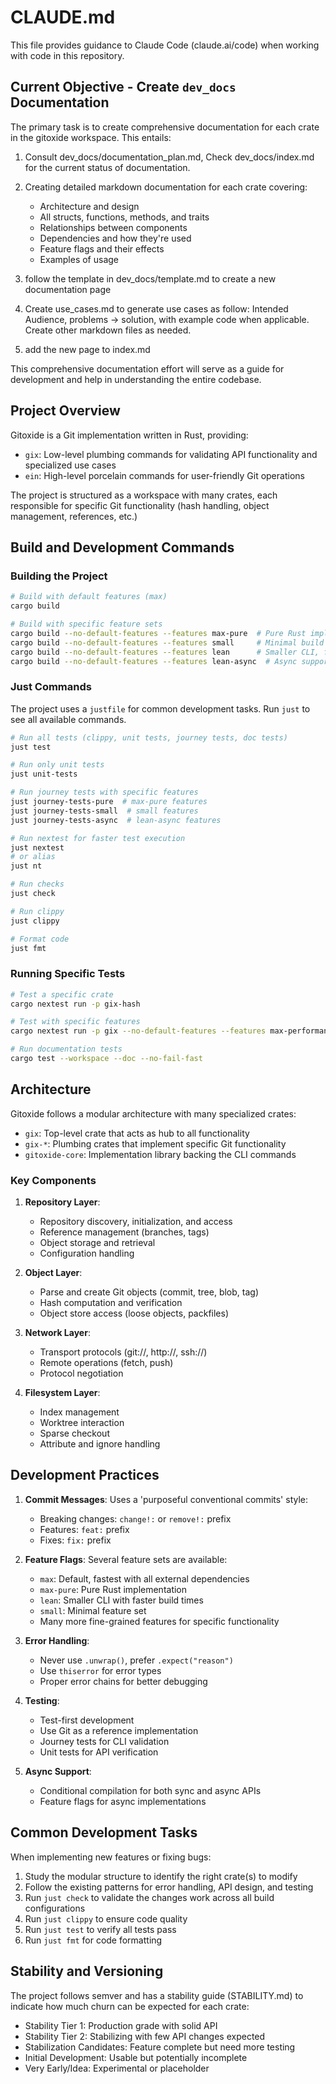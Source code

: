 # CLAUDE.md

This file provides guidance to Claude Code (claude.ai/code) when working with code in this repository.

## Current Objective - Create `dev_docs` Documentation

The primary task is to create comprehensive documentation for each crate in the gitoxide workspace. This entails:

1. Consult dev_docs/documentation_plan.md, Check dev_docs/index.md for the current status of documentation.
3. Creating detailed markdown documentation for each crate covering:
   - Architecture and design
   - All structs, functions, methods, and traits
   - Relationships between components
   - Dependencies and how they're used
   - Feature flags and their effects
   - Examples of usage

4. follow the template in dev_docs/template.md to create a new documentation page
5. Create use_cases.md to generate use cases as follow: Intended Audience, problems -> solution, with example code when applicable. Create other markdown files as needed.
6. add the new page to  index.md



This comprehensive documentation effort will serve as a guide for development and help in understanding the entire codebase.

## Project Overview

Gitoxide is a Git implementation written in Rust, providing:
- `gix`: Low-level plumbing commands for validating API functionality and specialized use cases
- `ein`: High-level porcelain commands for user-friendly Git operations

The project is structured as a workspace with many crates, each responsible for specific Git functionality (hash handling, object management, references, etc.)

## Build and Development Commands

### Building the Project

```bash
# Build with default features (max)
cargo build

# Build with specific feature sets
cargo build --no-default-features --features max-pure  # Pure Rust implementation
cargo build --no-default-features --features small     # Minimal build
cargo build --no-default-features --features lean      # Smaller CLI, faster build
cargo build --no-default-features --features lean-async  # Async support
```

### Just Commands

The project uses a `justfile` for common development tasks. Run `just` to see all available commands.

```bash
# Run all tests (clippy, unit tests, journey tests, doc tests)
just test

# Run only unit tests
just unit-tests

# Run journey tests with specific features
just journey-tests-pure  # max-pure features
just journey-tests-small  # small features
just journey-tests-async  # lean-async features

# Run nextest for faster test execution
just nextest
# or alias
just nt

# Run checks
just check

# Run clippy
just clippy

# Format code
just fmt
```

### Running Specific Tests

```bash
# Test a specific crate
cargo nextest run -p gix-hash

# Test with specific features
cargo nextest run -p gix --no-default-features --features max-performance-safe

# Run documentation tests
cargo test --workspace --doc --no-fail-fast
```

## Architecture

Gitoxide follows a modular architecture with many specialized crates:

- `gix`: Top-level crate that acts as hub to all functionality
- `gix-*`: Plumbing crates that implement specific Git functionality
- `gitoxide-core`: Implementation library backing the CLI commands

### Key Components

1. **Repository Layer**:
   - Repository discovery, initialization, and access
   - Reference management (branches, tags)
   - Object storage and retrieval
   - Configuration handling

2. **Object Layer**:
   - Parse and create Git objects (commit, tree, blob, tag)
   - Hash computation and verification
   - Object store access (loose objects, packfiles)

3. **Network Layer**:
   - Transport protocols (git://, http://, ssh://)
   - Remote operations (fetch, push)
   - Protocol negotiation

4. **Filesystem Layer**:
   - Index management
   - Worktree interaction
   - Sparse checkout
   - Attribute and ignore handling

## Development Practices

1. **Commit Messages**: Uses a 'purposeful conventional commits' style:
   - Breaking changes: `change!:` or `remove!:` prefix
   - Features: `feat:` prefix
   - Fixes: `fix:` prefix

2. **Feature Flags**: Several feature sets are available:
   - `max`: Default, fastest with all external dependencies
   - `max-pure`: Pure Rust implementation
   - `lean`: Smaller CLI with faster build times
   - `small`: Minimal feature set
   - Many more fine-grained features for specific functionality

3. **Error Handling**:
   - Never use `.unwrap()`, prefer `.expect("reason")`
   - Use `thiserror` for error types
   - Proper error chains for better debugging

4. **Testing**:
   - Test-first development
   - Use Git as a reference implementation
   - Journey tests for CLI validation
   - Unit tests for API verification

5. **Async Support**:
   - Conditional compilation for both sync and async APIs
   - Feature flags for async implementations

## Common Development Tasks

When implementing new features or fixing bugs:

1. Study the modular structure to identify the right crate(s) to modify
2. Follow the existing patterns for error handling, API design, and testing
3. Run `just check` to validate the changes work across all build configurations
4. Run `just clippy` to ensure code quality
5. Run `just test` to verify all tests pass
6. Run `just fmt` for code formatting

## Stability and Versioning

The project follows semver and has a stability guide (STABILITY.md) to indicate how much churn can be expected for each crate:

- Stability Tier 1: Production grade with solid API
- Stability Tier 2: Stabilizing with few API changes expected
- Stabilization Candidates: Feature complete but need more testing
- Initial Development: Usable but potentially incomplete
- Very Early/Idea: Experimental or placeholder
